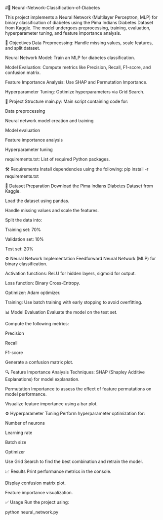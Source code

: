 #🧠 Neural-Network-Classification-of-Diabetes

This project implements a Neural Network (Multilayer Perceptron, MLP) for binary classification of diabetes using the Pima Indians Diabetes Dataset from Kaggle. The model undergoes preprocessing, training, evaluation, hyperparameter tuning, and feature importance analysis.

🚀 Objectives
Data Preprocessing: Handle missing values, scale features, and split dataset.

Neural Network Model: Train an MLP for diabetes classification.

Model Evaluation: Compute metrics like Precision, Recall, F1-score, and confusion matrix.

Feature Importance Analysis: Use SHAP and Permutation Importance.

Hyperparameter Tuning: Optimize hyperparameters via Grid Search.

🧩 Project Structure
main.py: Main script containing code for:

Data preprocessing

Neural network model creation and training

Model evaluation

Feature importance analysis

Hyperparameter tuning

requirements.txt: List of required Python packages.

🛠️ Requirements
Install dependencies using the following:
pip install -r requirements.txt

📂 Dataset Preparation
Download the Pima Indians Diabetes Dataset from Kaggle.

Load the dataset using pandas.

Handle missing values and scale the features.

Split the data into:

Training set: 70%

Validation set: 10%

Test set: 20%

⚙️ Neural Network Implementation
Feedforward Neural Network (MLP) for binary classification.

Activation functions: ReLU for hidden layers, sigmoid for output.

Loss function: Binary Cross-Entropy.

Optimizer: Adam optimizer.

Training: Use batch training with early stopping to avoid overfitting.

📊 Model Evaluation
Evaluate the model on the test set.

Compute the following metrics:

Precision

Recall

F1-score

Generate a confusion matrix plot.

🔍 Feature Importance Analysis
Techniques:
SHAP (Shapley Additive Explanations) for model explanation.

Permutation Importance to assess the effect of feature permutations on model performance.

Visualize feature importance using a bar plot.

⚙️ Hyperparameter Tuning
Perform hyperparameter optimization for:

Number of neurons

Learning rate

Batch size

Optimizer

Use Grid Search to find the best combination and retrain the model.

📈 Results
Print performance metrics in the console.

Display confusion matrix plot.

Feature importance visualization.

✅ Usage
Run the project using:

python neural_network.py
